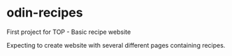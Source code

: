 # odin-recipes
First project for TOP - Basic recipe website

Expecting to create website with several different pages containing
recipes. 